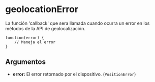 geolocationError
================

La función 'callback' que sera llamada cuando ocurra un error en los métodos de la API de geolocalización.

    function(error) {
        // Maneja el error
    }

Argumentos
----------

- __error:__ El error retornado por el dispositivo. (`PositionError`)
